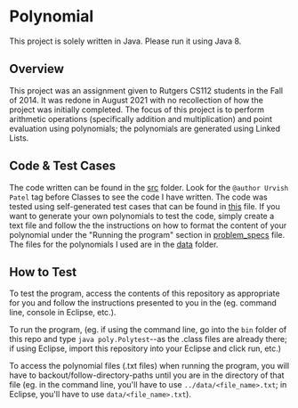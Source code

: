 # Polynomial

This project is solely written in Java. Please run it using Java 8.

## Overview

This project was an assignment given to Rutgers CS112 students in the Fall of 2014. It was redone in August 2021 with no recollection
of how the project was initially completed. The focus of this project is to perform arithmetic operations (specifically addition
and multiplication) and point evaluation using polynomials; the polynomials are generated using Linked Lists.

## Code & Test Cases

The code written can be found in the [src](https://github.com/urvishp13/Polynomial/tree/main/src/poly) folder. Look for the 
`@author Urvish Patel` tag before Classes to see the code I have written.
The code was tested using self-generated test cases that can be found in [this](https://github.com/urvishp13/Polynomial/blob/main/docs/testcases.md) 
file. If you want to generate your own polynomials to test the code, simply create a text file and follow the the instructions on 
how to format the content of your polynomial under the "Running the program" section in [problem_specs](https://github.com/urvishp13/Polynomial/blob/main/docs/problem_specs.pdf) 
file. The files for the polynomials I used are in the [data](https://github.com/urvishp13/Polynomial/tree/main/data) folder. 

## How to Test

To test the program, access the contents of this repository as appropriate for you and follow the instructions presented to you in the 
(eg. command line, console in Eclipse, etc.). 

To run the program, (eg. if using the command line, go into the `bin` 
folder of this repo and type `java poly.Polytest`--as the .class files are already there; if using Eclipse, import this 
repository into your Eclipse and click run, etc.) 

To access the polynomial files (.txt files) when running the program, you will have to backout/follow-directory-paths until you are 
in the directory of that file (eg. in the command line, you'll have to use `../data/<file_name>.txt`; in Eclipse, you'll have to use 
`data/<file_name>.txt`).